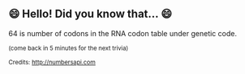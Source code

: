 ## 😄 Hello! Did you know that... 😄
64 is number of codons in the RNA codon table under genetic code.

<sup>(come back in 5 minutes for the next trivia)</sup>


<sup>Credits: http://numbersapi.com</sup>
